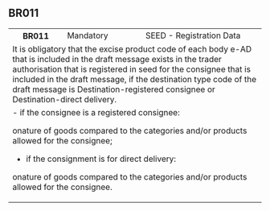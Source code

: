 ## BR011
<table>
 <tr>
  <th>
   BR011
  </th>
  <td>
   Mandatory
  </td>
  <td>
   SEED - Registration Data
  </td>
 </tr>
 <tr>
  <td colspan="3">
   It is obligatory that the excise product code of each body e-AD that is included in the draft message exists in the trader authorisation that is registered in seed for the consignee that is included in the draft message, if the destination type code of the draft message is Destination-registered consignee or Destination-direct delivery.
  </td>
 </tr>
 <tr>
  <td colspan="3">
   - if the consignee is a registered consignee:


onature of goods compared to the categories and/or products allowed for the consignee; 


- if the consignment is for direct delivery:


onature of goods compared to the categories and/or products allowed for the consignee.
  </td>
 </tr>
</table>
